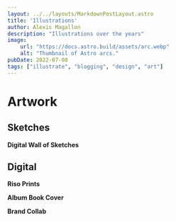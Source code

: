 ```yaml
---
layout: ../../layouts/MarkdownPostLayout.astro
title: 'Illustrations'
author: Alexis Magallon
description: "Illustrations over the years"
image:
    url: "https://docs.astro.build/assets/arc.webp"
    alt: "Thumbnail of Astro arcs."
pubDate: 2022-07-08
tags: ["illustrate", "blogging", "design", "art"]
---
```

# **Artwork**
## Sketches
**Digital Wall of Sketches**


## Digital
 **Riso Prints**

 **Album Book Cover**

 **Brand Collab**